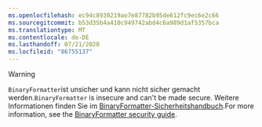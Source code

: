 ```yaml
---
ms.openlocfilehash: ec94c8930219ae7e87782b95de612fc9ec6e2c66
ms.sourcegitcommit: b53d35b4a410c949742abd4c6a989d1af5357bca
ms.translationtype: MT
ms.contentlocale: de-DE
ms.lasthandoff: 07/21/2020
ms.locfileid: "86755137"
---
```

> [!WARNING]
> <span data-ttu-id="bfb16-101">`BinaryFormatter`ist unsicher und kann nicht sicher gemacht werden.</span><span class="sxs-lookup"><span data-stu-id="bfb16-101">`BinaryFormatter` is insecure and can't be made secure.</span></span> <span data-ttu-id="bfb16-102">Weitere Informationen finden Sie im [BinaryFormatter-Sicherheitshandbuch](/dotnet/standard/serialization/binaryformatter-security-guide).</span><span class="sxs-lookup"><span data-stu-id="bfb16-102">For more information, see the [BinaryFormatter security guide](/dotnet/standard/serialization/binaryformatter-security-guide).</span></span>
